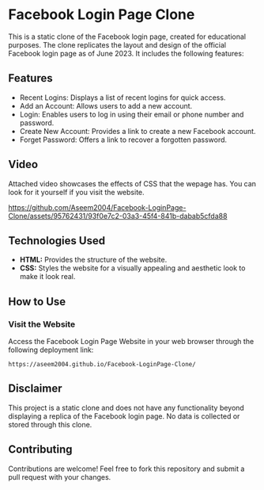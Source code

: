 # Facebook Login Page Clone
<section>
<p>This is a static clone of the Facebook login page, created for educational purposes. The clone replicates the layout and design of the official Facebook login page as of June 2023. It includes the following features:</p>
</section>
<section>
<h2>Features</h2>
<ul>
<li>Recent Logins: Displays a list of recent logins for quick access.</li>
<li>Add an Account: Allows users to add a new account.</li>
<li>Login: Enables users to log in using their email or phone number and password.</li>
<li>Create New Account: Provides a link to create a new Facebook account.</li>
<li>Forget Password: Offers a link to recover a forgotten password.</li>
</ul>
</section>

<section>
<h2>Video</h2>
<p>Attached video showcases the effects of CSS that the wepage has. You can look for it yourself if you visit the website.</p>        


https://github.com/Aseem2004/Facebook-LoginPage-Clone/assets/95762431/93f0e7c2-03a3-45f4-841b-dabab5cfda88


</section>

<section>
<h2>Technologies Used</h2>
<ul>
<li><strong>HTML:</strong> Provides the structure of the website.</li>
<li><strong>CSS:</strong> Styles the website for a visually appealing and aesthetic look to make it look real.</li>
</ul>
</section>

<section>
<h2>How to Use</h2>
<h3>Visit the Website</h3>
<p>Access the Facebook Login Page Website in your web browser through the following deployment link:
<pre><code>https://aseem2004.github.io/Facebook-LoginPage-Clone/</code></pre></p>
</section>

<section>
<h2>Disclaimer</h2>
<p>This project is a static clone and does not have any functionality beyond displaying a replica of the Facebook login page. No data is collected or stored through this clone.</p>
</section>
<section>
<h2>Contributing</h2>
<p>Contributions are welcome! Feel free to fork this repository and submit a pull request with your changes.</p>
</section>
